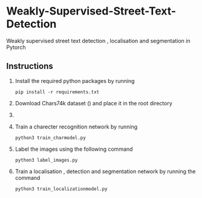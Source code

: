 # Weakly-Supervised-Street-Text-Detection
Weakly supervised street text detection , localisation and segmentation in Pytorch  

## Instructions

1. Install the required python packages by running

   ```pip install -r requirements.txt```

2. Download Chars74k dataset () and place it in the root directory
3.
4. Train a charecter recognition network by running

   ```python3 train_charmodel.py```

5. Label the images using the following command

   ```python3 label_images.py```

6. Train a localisation , detection and segmentation network by running the command

   ```python3 train_localizationmodel.py```
